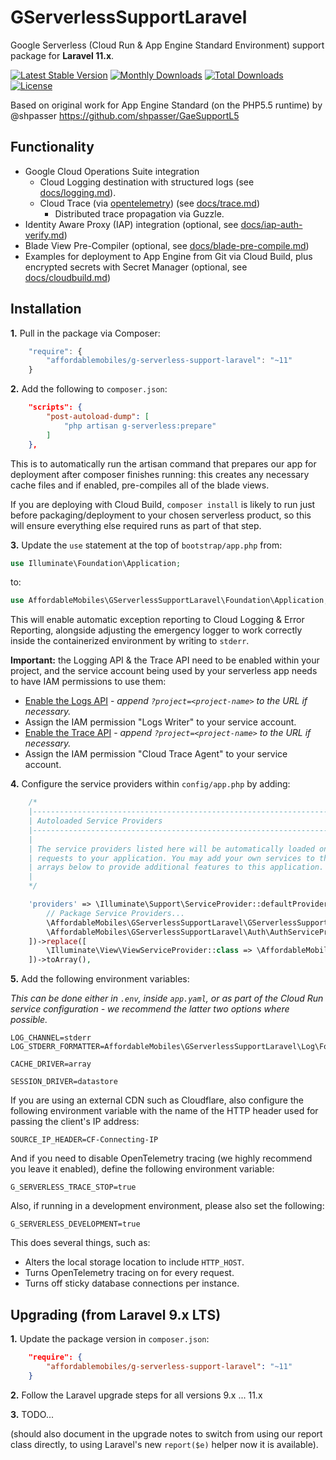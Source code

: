 # GServerlessSupportLaravel

Google Serverless (Cloud Run & App Engine Standard Environment) support package for **Laravel 11.x**.

[![Latest Stable Version](https://poser.pugx.org/affordablemobiles/g-serverless-support-laravel/v/stable)](https://packagist.org/packages/affordablemobiles/g-serverless-support-laravel)
[![Monthly Downloads](https://poser.pugx.org/affordablemobiles/g-serverless-support-laravel/d/monthly)](https://packagist.org/packages/affordablemobiles/g-serverless-support-laravel)
[![Total Downloads](https://poser.pugx.org/affordablemobiles/g-serverless-support-laravel/downloads)](https://packagist.org/packages/affordablemobiles/g-serverless-support-laravel)
[![License](https://poser.pugx.org/affordablemobiles/g-serverless-support-laravel/license)](https://packagist.org/packages/affordablemobiles/g-serverless-support-laravel)

Based on original work for App Engine Standard (on the PHP5.5 runtime) by @shpasser https://github.com/shpasser/GaeSupportL5

## Functionality
* Google Cloud Operations Suite integration
    * Cloud Logging destination with structured logs (see [docs/logging.md](docs/logging.md)).
    * Cloud Trace (via [opentelemetry](https://github.com/open-telemetry/opentelemetry-php)) (see [docs/trace.md](docs/trace.md))
        * Distributed trace propagation via Guzzle.
* Identity Aware Proxy (IAP) integration (optional, see [docs/iap-auth-verify.md](docs/iap-auth-verify.md))
* Blade View Pre-Compiler (optional, see [docs/blade-pre-compile.md](docs/blade-pre-compile.md))
* Examples for deployment to App Engine from Git via Cloud Build, plus encrypted secrets with Secret Manager (optional, see [docs/cloudbuild.md](docs/cloudbuild.md))

## Installation

**1.** Pull in the package via Composer:

```js
    "require": {
        "affordablemobiles/g-serverless-support-laravel": "~11"
    }
```

**2.** Add the following to `composer.json`:

```json
    "scripts": {
        "post-autoload-dump": [
            "php artisan g-serverless:prepare"
        ]
    },
```

This is to automatically run the artisan command that prepares our app for deployment after composer finishes running: this creates any necessary cache files and if enabled, pre-compiles all of the blade views.

If you are deploying with Cloud Build, `composer install` is likely to run just before packaging/deployment to your chosen serverless product, so this will ensure everything else required runs as part of that step.

**3.** Update the `use` statement at the top of `bootstrap/app.php` from:

```php
use Illuminate\Foundation\Application;
```

to:

```php
use AffordableMobiles\GServerlessSupportLaravel\Foundation\Application;
```

This will enable automatic exception reporting to Cloud Logging & Error Reporting, alongside adjusting the emergency logger to work correctly inside the containerized environment by writing to `stderr`.

**Important:** the Logging API & the Trace API need to be enabled within your project, and the service account being used by your serverless app needs to have IAM permissions to use them:

* [Enable the Logs API](https://console.cloud.google.com/apis/api/logging.googleapis.com/overview) - _append `?project=<project-name>` to the URL if necessary._
* Assign the IAM permission "Logs Writer" to your service account.
* [Enable the Trace API](https://console.cloud.google.com/apis/api/cloudtrace.googleapis.com/overview) - _append `?project=<project-name>` to the URL if necessary._
* Assign the IAM permission "Cloud Trace Agent" to your service account.

**4.** Configure the service providers within `config/app.php` by adding:

```php
    /*
    |--------------------------------------------------------------------------
    | Autoloaded Service Providers
    |--------------------------------------------------------------------------
    |
    | The service providers listed here will be automatically loaded on any
    | requests to your application. You may add your own services to the
    | arrays below to provide additional features to this application.
    |
    */

    'providers' => \Illuminate\Support\ServiceProvider::defaultProviders()->merge([
        // Package Service Providers...
        \AffordableMobiles\GServerlessSupportLaravel\GServerlessSupportServiceProvider::class,
        \AffordableMobiles\GServerlessSupportLaravel\Auth\AuthServiceProvider::class,
    ])->replace([
        \Illuminate\View\ViewServiceProvider::class => \AffordableMobiles\GServerlessSupportLaravel\View\ViewServiceProvider::class,
    ])->toArray(),
```

**5.** Add the following environment variables:

_This can be done either in `.env`, inside `app.yaml`, or as part of the Cloud Run service configuration - we recommend the latter two options where possible._

```
LOG_CHANNEL=stderr
LOG_STDERR_FORMATTER=AffordableMobiles\GServerlessSupportLaravel\Log\Formatter\JsonFormatter

CACHE_DRIVER=array

SESSION_DRIVER=datastore
```

If you are using an external CDN such as Cloudflare, also configure the following environment variable with the name of the HTTP header used for passing the client's IP address:

```
SOURCE_IP_HEADER=CF-Connecting-IP
```

And if you need to disable OpenTelemetry tracing (we highly recommend you leave it enabled), define the following environment variable:

```
G_SERVERLESS_TRACE_STOP=true
```

Also, if running in a development environment, please also set the following:

```
G_SERVERLESS_DEVELOPMENT=true
```

This does several things, such as:

* Alters the local storage location to include `HTTP_HOST`.
* Turns OpenTelemetry tracing on for every request.
* Turns off sticky database connections per instance.

## Upgrading (from Laravel 9.x LTS)

**1.** Update the package version in `composer.json`:

```json
    "require": {
        "affordablemobiles/g-serverless-support-laravel": "~11"
    }
```

**2.** Follow the Laravel upgrade steps for all versions 9.x ... 11.x

**3.** TODO...

(should also document in the upgrade notes to switch from using our report class directly, to using Laravel's new `report($e)` helper now it is available).